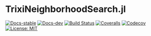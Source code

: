 # TrixiNeighborhoodSearch.jl

[![Docs-stable](https://img.shields.io/badge/docs-stable-blue.svg)](https://trixi-framework.github.io/TrixiNeighborhoodSearch.jl/stable)
[![Docs-dev](https://img.shields.io/badge/docs-dev-blue.svg)](https://trixi-framework.github.io/TrixiNeighborhoodSearch.jl/dev)
[![Build Status](https://github.com/trixi-framework/TrixiNeighborhoodSearch.jl/workflows/CI/badge.svg)](https://github.com/trixi-framework/TrixiNeighborhoodSearch.jl/actions?query=workflow%3ACI)
[![Coveralls](https://coveralls.io/repos/github/trixi-framework/TrixiNeighborhoodSearch.jl/badge.svg)](https://coveralls.io/github/trixi-framework/TrixiNeighborhoodSearch.jl)
[![Codecov](https://codecov.io/gh/trixi-framework/TrixiNeighborhoodSearch.jl/branch/main/graph/badge.svg)](https://codecov.io/gh/trixi-framework/TrixiNeighborhoodSearch.jl)
[![License: MIT](https://img.shields.io/badge/License-MIT-success.svg)](https://opensource.org/license/mit/)
